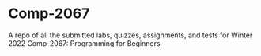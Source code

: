 # Comp-2067

A repo of all the submitted labs, quizzes, assignments, and tests for Winter 2022 Comp-2067: Programming for Beginners
